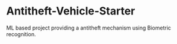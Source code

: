 # Antitheft-Vehicle-Starter
ML based project providing a antitheft mechanism using Biometric recognition.
